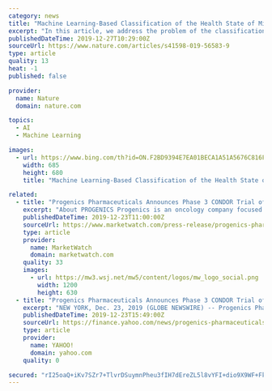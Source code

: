 ```yaml
---
category: news
title: "Machine Learning-Based Classification of the Health State of Mice Colon in Cancer Study from Confocal Laser Endomicroscopy"
excerpt: "In this article, we address the problem of the classification of the health state of the colon’s wall of mice, possibly injured by cancer with machine learning approaches. This problem is essential for translational research on cancer and is a priori challenging since the amount of data is usually limited in all preclinical studies for ..."
publishedDateTime: 2019-12-27T10:29:00Z
sourceUrl: https://www.nature.com/articles/s41598-019-56583-9
type: article
quality: 13
heat: -1
published: false

provider:
  name: Nature
  domain: nature.com

topics:
  - AI
  - Machine Learning

images:
  - url: https://www.bing.com/th?id=ON.F2BD9394E7EA01BECA1A51A5676C816F
    width: 685
    height: 680
    title: "Machine Learning-Based Classification of the Health State of Mice Colon in Cancer Study from Confocal Laser Endomicroscopy"

related:
  - title: "Progenics Pharmaceuticals Announces Phase 3 CONDOR Trial of PyL(TM) in Prostate Cancer Achieved Primary Endpoint"
    excerpt: "About PROGENICS Progenics is an oncology company focused on the development and commercialization of innovative targeted medicines and artificial intelligence to find ... who require systemic anticancer therapy; and oral and subcutaneous formulations of RELISTOR [(R)] (methylnaltrexone bromide) for the treatment of opioid-induced constipation ..."
    publishedDateTime: 2019-12-23T11:00:00Z
    sourceUrl: https://www.marketwatch.com/press-release/progenics-pharmaceuticals-announces-phase-3-condor-trial-of-pyltm-in-prostate-cancer-achieved-primary-endpoint-2019-12-23-7184024
    type: article
    provider:
      name: MarketWatch
      domain: marketwatch.com
    quality: 33
    images:
      - url: https://mw3.wsj.net/mw5/content/logos/mw_logo_social.png
        width: 1200
        height: 630
  - title: "Progenics Pharmaceuticals Announces Phase 3 CONDOR Trial of PyL™ in Prostate Cancer Achieved Primary Endpoint"
    excerpt: "NEW YORK, Dec. 23, 2019 (GLOBE NEWSWIRE) -- Progenics Pharmaceuticals, Inc. (PGNX), an oncology company developing innovative targeted medicines and artificial intelligence to find ... conventional imaging and/or changes in PSA levels following radiation therapy. Safety results showed PyL was well tolerated, consistent with the Phase 2 OSPREY ..."
    publishedDateTime: 2019-12-23T15:49:00Z
    sourceUrl: https://finance.yahoo.com/news/progenics-pharmaceuticals-announces-phase-3-120010916.html
    type: article
    provider:
      name: YAHOO!
      domain: yahoo.com
    quality: 0

secured: "rI25oaQ+iKv7SZr7+TlvrDSuymnPheu3fIH7dEreZL5l8vYFI+dio9X9WF+Fkyeph14b0wKWee/iEFRjDzNkNuNLzGWMPM8+jzCMfZf1bHVvpKeNHuIhObjznDDwmeIMMxUH6u8miwAR8pcIBOCl33w1HO4PWP9ZxcEy5VqAya1Ioaz+gACISS77iRySQ5Kgy/+OEAt8hOT9EGMNwF6avQfrSzkD8nWCExcSsE5TX40hhzbCaWmfKU9BCYEIH+NDUoIbbEW3aAUDCEqoPldwMg==;CcV0sfP+OLqV41BLIp2Lmw=="
---
```


